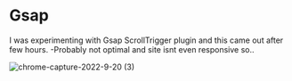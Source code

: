 # Gsap

I was experimenting with Gsap ScrollTrigger plugin and this came out after few hours.
-Probably not optimal and site isnt even responsive so..

![chrome-capture-2022-9-20 (3)](https://user-images.githubusercontent.com/105635441/197041783-4c275158-7c2d-4a67-8d1d-ec978f004569.gif)
